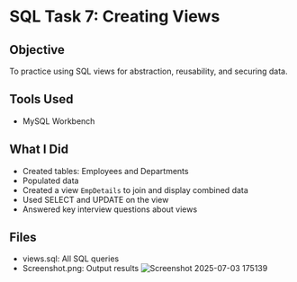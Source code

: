 # SQL Task 7: Creating Views

## Objective
To practice using SQL views for abstraction, reusability, and securing data.

## Tools Used
- MySQL Workbench

## What I Did
- Created tables: Employees and Departments
- Populated data
- Created a view `EmpDetails` to join and display combined data
- Used SELECT and UPDATE on the view
- Answered key interview questions about views

## Files
- views.sql: All SQL queries
- Screenshot.png: Output results
    ![Screenshot 2025-07-03 175139](https://github.com/user-attachments/assets/7ff125d9-c9a9-4a4c-aae1-e53ab9abd414)
